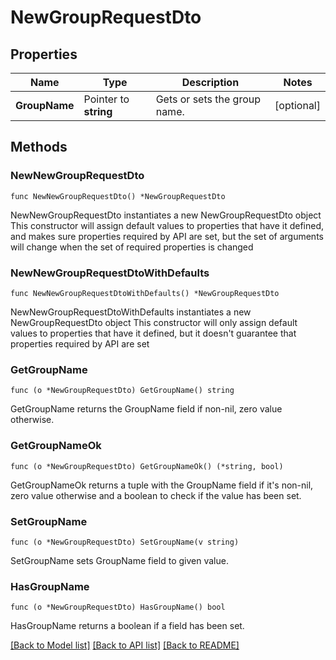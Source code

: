 # NewGroupRequestDto

## Properties

Name | Type | Description | Notes
------------ | ------------- | ------------- | -------------
**GroupName** | Pointer to **string** | Gets or sets the group name. | [optional] 

## Methods

### NewNewGroupRequestDto

`func NewNewGroupRequestDto() *NewGroupRequestDto`

NewNewGroupRequestDto instantiates a new NewGroupRequestDto object
This constructor will assign default values to properties that have it defined,
and makes sure properties required by API are set, but the set of arguments
will change when the set of required properties is changed

### NewNewGroupRequestDtoWithDefaults

`func NewNewGroupRequestDtoWithDefaults() *NewGroupRequestDto`

NewNewGroupRequestDtoWithDefaults instantiates a new NewGroupRequestDto object
This constructor will only assign default values to properties that have it defined,
but it doesn't guarantee that properties required by API are set

### GetGroupName

`func (o *NewGroupRequestDto) GetGroupName() string`

GetGroupName returns the GroupName field if non-nil, zero value otherwise.

### GetGroupNameOk

`func (o *NewGroupRequestDto) GetGroupNameOk() (*string, bool)`

GetGroupNameOk returns a tuple with the GroupName field if it's non-nil, zero value otherwise
and a boolean to check if the value has been set.

### SetGroupName

`func (o *NewGroupRequestDto) SetGroupName(v string)`

SetGroupName sets GroupName field to given value.

### HasGroupName

`func (o *NewGroupRequestDto) HasGroupName() bool`

HasGroupName returns a boolean if a field has been set.


[[Back to Model list]](../README.md#documentation-for-models) [[Back to API list]](../README.md#documentation-for-api-endpoints) [[Back to README]](../README.md)


